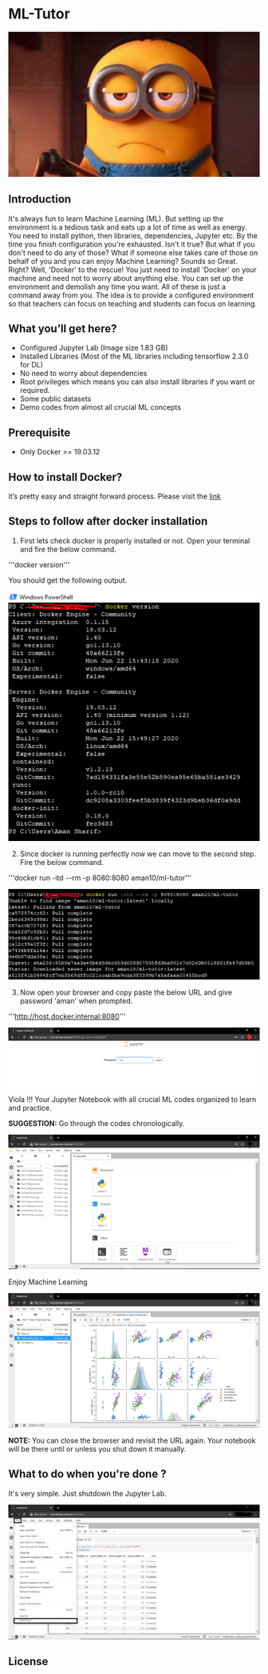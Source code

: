 # ML-Tutor
![FED UP!!!](fedup.png)

## Introduction
It's always fun to learn Machine Learning (ML). But setting up the environment is a tedious task and eats up a lot of time as well as energy. You need to install python, then libraries, dependencies, Jupyter etc. By the time you finish configuration you're exhausted. Isn't it true? But what if you don't need to do any of those? What if someone else takes care of those on behalf of you and you can enjoy Machine Learning? Sounds so Great. Right? Well, 'Docker' to the rescue! You just need to install 'Docker' on your machine and need not to worry about anything else. You can set up the environment and demolish any time you want. All of these is just a command away from you. The idea is to provide a configured environment so that teachers can focus on teaching and students can focus on learning.

## What you’ll get here?
- Configured Jupyter Lab (Image size 1.83 GB)
- Installed Libraries (Most of the ML libraries including tensorflow 2.3.0 for DL)
- No need to worry about dependencies
- Root privileges which means you can also install libraries if you want or required.
- Some public datasets
- Demo codes from almost all crucial ML concepts

## Prerequisite
- Only Docker  >= 19.03.12

## How to install Docker?
It’s pretty easy and straight forward process. Please visit the [link](https://docs.docker.com/docker-for-windows/install/)

## Steps to follow after docker installation

1) First lets check docker is properly installed or not. Open your terminal and fire the below command.

'''docker version'''
  
You should get the following output.

![](docker-version.png)

2) Since docker is running perfectly now we can move to the second step. Fire the below command.

'''docker run -itd --rm -p 8080:8080 aman10/ml-tutor'''

![](docker-run.png)

3) Now open your browser and copy paste the below URL and give password 'aman' when prompted.

'''http://host.docker.internal:8080'''

![](j-lab1.png)

Viola !!! Your Jupyter Notebook with all crucial ML codes organized to learn and practice.

**SUGGESTION:** Go through the codes chronologically.

![](j-lab2.png)

Enjoy Machine Learning

![](j-lab3.png)

**NOTE:** You can close the browser and revisit the URL again. Your notebook will be there until or unless you shut down it manually.

## What to do when you're done ?

It's very simple. Just shutdown the Jupyter Lab.

![](j-lab4.png)

## License